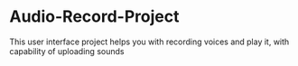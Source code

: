 # Audio-Record-Project
This user interface project helps you with recording voices and play it, with capability of uploading sounds
